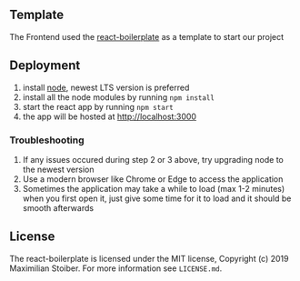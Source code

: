 ## Template
The Frontend used the [react-boilerplate](https://github.com/react-boilerplate/react-boilerplate) as a template to start our project

## Deployment
1. install [node](https://nodejs.org/en/), newest LTS version is preferred
2. install all the node modules by running `npm install`
3. start the react app by running `npm start`
4. the app will be hosted at [http://localhost:3000](http://localhost:3000)

### Troubleshooting
1. If any issues occured during step 2 or 3 above, try upgrading node to the newest version
3. Use a modern browser like Chrome or Edge to access the application
2. Sometimes the application may take a while to load (max 1-2 minutes) when you first open it, just give some time for it to load and it should be smooth afterwards

## License
The react-boilerplate is licensed under the MIT license, Copyright (c) 2019 Maximilian
Stoiber. For more information see `LICENSE.md`.
